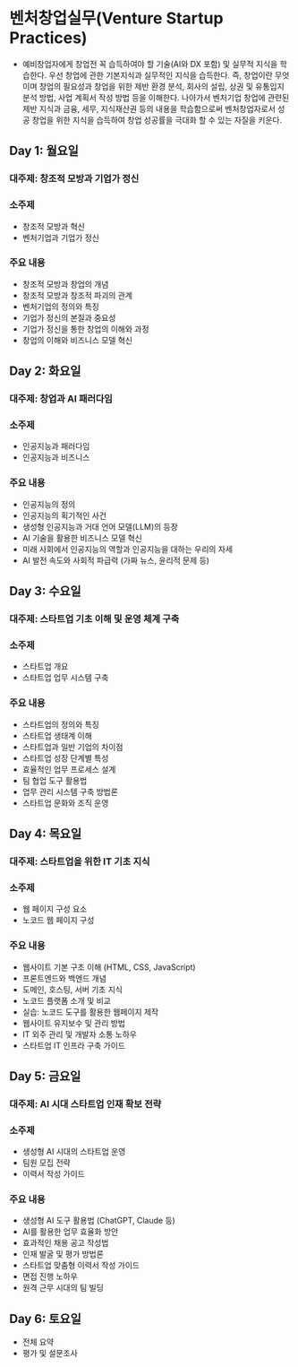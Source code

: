 # 벤처창업실무(Venture Startup Practices)
* 예비창업자에게 창업전 꼭 습득하여야 할 기술(AI와 DX 포함) 및 실무적 지식을 학습한다. 우선 창업에 관한 기본지식과 실무적인 지식을 습득한다. 즉, 창업이란 무엇이며 창업의 필요성과 창업을 위한 제반 환경 분석, 회사의 설립, 상권 및 유통입지 분석 방법, 사업 계획서 작성 방법 등을 이해한다. 나아가서 벤처기업 창업에 관련된 제반 지식과 금융, 세무, 지식재산권 등의 내용을 학습함으로써 벤처창업자로서 성공 창업을 위한 지식을 습득하여 창업 성공률을 극대화 할 수 있는 자질을 키운다.  

## Day 1: 월요일
### 대주제: 창조적 모방과 기업가 정신
### 소주제
* 창조적 모방과 혁신
* 벤처기업과 기업가 정신
### 주요 내용
* 창조적 모방과 창업의 개념
* 창조적 모방과 창조적 파괴의 관계
* 벤처기업의 정의와 특징
* 기업가 정신의 본질과 중요성
* 기업가 정신을 통한 창업의 이해와 과정
* 창업의 이해와 비즈니스 모델 혁신

## Day 2: 화요일
### 대주제: 창업과 AI 패러다임
### 소주제
* 인공지능과 패러다임
* 인공지능과 비즈니스
### 주요 내용
* 인공지능의 정의 
* 인공지능의 획기적인 사건 
* 생성형 인공지능과 거대 언어 모델(LLM)의 등장 
* AI 기술을 활용한 비즈니스 모델 혁신 
* 미래 사회에서 인공지능의 역할과 인공지능을 대하는 우리의 자세
* AI 발전 속도와 사회적 파급력 (가짜 뉴스, 윤리적 문제 등) 

## Day 3: 수요일
### 대주제: 스타트업 기초 이해 및 운영 체계 구축
### 소주제
* 스타트업 개요
* 스타트업 업무 시스템 구축
### 주요 내용
* 스타트업의 정의와 특징
* 스타트업 생태계 이해
* 스타트업과 일반 기업의 차이점
* 스타트업 성장 단계별 특성
* 효율적인 업무 프로세스 설계
* 팀 협업 도구 활용법
* 업무 관리 시스템 구축 방법론
* 스타트업 문화와 조직 운영

## Day 4: 목요일
### 대주제: 스타트업을 위한 IT 기초 지식
### 소주제
* 웹 페이지 구성 요소
* 노코드 웹 페이지 구성
### 주요 내용
* 웹사이트 기본 구조 이해 (HTML, CSS, JavaScript)
* 프론트엔드와 백엔드 개념
* 도메인, 호스팅, 서버 기초 지식
* 노코드 플랫폼 소개 및 비교
* 실습: 노코드 도구를 활용한 웹페이지 제작
* 웹사이트 유지보수 및 관리 방법
* IT 외주 관리 및 개발자 소통 노하우
* 스타트업 IT 인프라 구축 가이드

## Day 5: 금요일
### 대주제: AI 시대 스타트업 인재 확보 전략
### 소주제 
* 생성형 AI 시대의 스타트업 운영
* 팀원 모집 전략
* 이력서 작성 가이드
### 주요 내용
* 생성형 AI 도구 활용법 (ChatGPT, Claude 등)
* AI를 활용한 업무 효율화 방안
* 효과적인 채용 공고 작성법
* 인재 발굴 및 평가 방법론
* 스타트업 맞춤형 이력서 작성 가이드
* 면접 진행 노하우
* 원격 근무 시대의 팀 빌딩

## Day 6: 토요일 
* 전체 요약
* 평가 및 설문조사 
